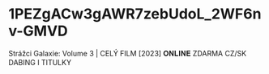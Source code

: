 # 1PEZgACw3gAWR7zebUdoL_2WF6nv-GMVD
Strážci Galaxie: Volume 3 | CELÝ FILM [2023] 𝐎𝐍𝐋𝐈𝐍𝐄 ZDARMA CZ/SK DABING I TITULKY
